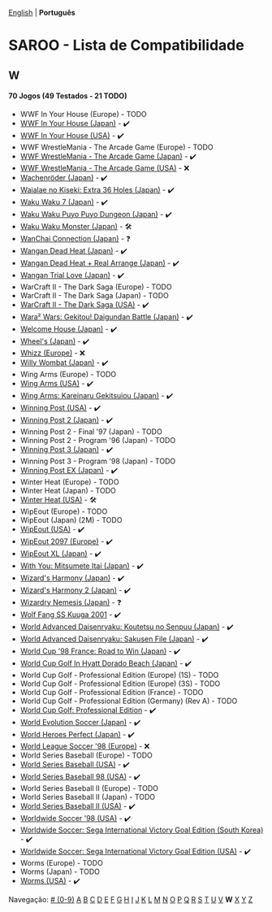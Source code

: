 [English](../en-us/W.md) | **Português**

# SAROO - Lista de Compatibilidade

## W

#### 70 Jogos (49 Testados - 21 TODO)

- WWF In Your House (Europe) - TODO
- [WWF In Your House (Japan)](../../../Regions/Retails/Japan/T-8120G/01/README.md) - :heavy_check_mark:
- [WWF In Your House (USA)](../../../Regions/Retails/USA/T-8126H/01/README.md) - :heavy_check_mark:
- WWF WrestleMania - The Arcade Game (Europe) - TODO
- [WWF WrestleMania - The Arcade Game (Japan)](../../../Regions/Retails/Japan/T-8112G/01/README.md) - :heavy_check_mark:
- [WWF WrestleMania - The Arcade Game (USA)](../../../Regions/Retails/USA/T-8112H/01/README.md) - :x:
- [Wachenröder (Japan)](../../../Regions/Retails/Japan/GS-9183/01/README.md) - :heavy_check_mark:
- [Waialae no Kiseki: Extra 36 Holes (Japan)](../../../Regions/Retails/Japan/T-11402G/01/README.md) - :heavy_check_mark:
- [Waku Waku 7 (Japan)](../../../Regions/Retails/Japan/T-1515G/01/README.md) - :heavy_check_mark:
- [Waku Waku Puyo Puyo Dungeon (Japan)](../../../Regions/Retails/Japan/T-6608G/01/README.md) - :heavy_check_mark:
- [Waku Waku Monster (Japan)](../../../Regions/Retails/Japan/T-16608G/01/README.md) - :hammer_and_wrench:
- [WanChai Connection (Japan)](../../../Regions/Retails/Japan/GS-9007/01/README.md) - :question:
- [Wangan Dead Heat (Japan)](../../../Regions/Retails/Japan/T-9102G/01/README.md) - :heavy_check_mark:
- [Wangan Dead Heat + Real Arrange (Japan)](../../../Regions/Retails/Japan/T-9103G/01/README.md) - :heavy_check_mark:
- [Wangan Trial Love (Japan)](../../../Regions/Retails/Japan/T-9110G/01/README.md) - :heavy_check_mark:
- WarCraft II - The Dark Saga (Europe) - TODO
- WarCraft II - The Dark Saga (Japan) - TODO
- [WarCraft II - The Dark Saga (USA)](../../../Regions/Retails/USA/T-5023H/01/README.md) - :heavy_check_mark:
- [Wara² Wars: Gekitou! Daigundan Battle (Japan)](../../../Regions/Retails/Japan/T-21507G/01/README.md) - :heavy_check_mark:
- [Welcome House (Japan)](../../../Regions/Retails/Japan/T-15027G/01/README.md) - :heavy_check_mark:
- [Wheel's (Japan)](../../../Regions/Retails/Japan/610609201/01/README.md) - :heavy_check_mark:
- [Whizz (Europe)](../../../Regions/Retails/Europe/T-9515H-50/01/README.md) - :x:
- [Willy Wombat (Japan)](../../../Regions/Retails/Japan/T-14306G/01/README.md) - :heavy_check_mark:
- Wing Arms (Europe) - TODO
- [Wing Arms (USA)](../../../Regions/Retails/USA/MK-81024/01/README.md) - :heavy_check_mark:
- [Wing Arms: Kareinaru Gekitsuiou (Japan)](../../../Regions/Retails/Japan/GS-9038/01/README.md) - :heavy_check_mark:
- [Winning Post (USA)](../../../Regions/Retails/USA/T-7602H/01/README.md) - :heavy_check_mark:
- [Winning Post 2 (Japan)](../../../Regions/Retails/Japan/T-7612G/01/README.md) - :heavy_check_mark:
- Winning Post 2 - Final '97 (Japan) - TODO
- Winning Post 2 - Program '96 (Japan) - TODO
- [Winning Post 3 (Japan)](../../../Regions/Retails/Japan/T-7660G/01/README.md) - :heavy_check_mark:
- Winning Post 3 - Program '98 (Japan) - TODO
- [Winning Post EX (Japan)](../../../Regions/Retails/Japan/T-7606G/01/README.md) - :heavy_check_mark:
- Winter Heat (Europe) - TODO
- Winter Heat (Japan) - TODO
- [Winter Heat (USA)](../../../Regions/Retails/USA/MK-81129/01/README.md) - :hammer_and_wrench:
- WipEout (Europe) - TODO
- WipEout (Japan) (2M) - TODO
- [WipEout (USA)](../../../Regions/Retails/USA/T-18601H/01/README.md) - :heavy_check_mark:
- [WipEout 2097 (Europe)](../../../Regions/Retails/Europe/T-11308H-50/01/README.md) - :heavy_check_mark:
- [WipEout XL (Japan)](../../../Regions/Retails/Japan/T-18619G/01/README.md) - :heavy_check_mark:
- [With You: Mitsumete Itai (Japan)](../../../Regions/Retails/Japan/T-20117G/01/README.md) - :heavy_check_mark:
- [Wizard's Harmony (Japan)](../../../Regions/Retails/Japan/T-22001G/01/README.md) - :heavy_check_mark:
- [Wizard's Harmony 2 (Japan)](../../../Regions/Retails/Japan/T-22004G/01/README.md) - :heavy_check_mark:
- [Wizardry Nemesis (Japan)](../../../Regions/Retails/Japan/T-37001G/01/README.md) - :question:
- [Wolf Fang SS Kuuga 2001](../../../Regions/Retails/Japan/T-26105G/01/README.md) - :heavy_check_mark:
- [World Advanced Daisenryaku: Koutetsu no Senpuu (Japan)](../../../Regions/Retails/Japan/GS9025/01/README.md) - :heavy_check_mark:
- [World Advanced Daisenryaku: Sakusen File (Japan)](../../../Regions/Retails/Japan/GS-9082/01/README.md) - :heavy_check_mark:
- [World Cup '98 France: Road to Win (Japan)](../../../Regions/Retails/Japan/GS-9196/01/README.md) - :heavy_check_mark:
- [World Cup Golf In Hyatt Dorado Beach (Japan)](../../../Regions/Retails/Japan/T-7301G/01/README.md) - :heavy_check_mark:
- World Cup Golf - Professional Edition (Europe) (1S) - TODO
- World Cup Golf - Professional Edition (Europe) (3S) - TODO
- World Cup Golf - Professional Edition (France) - TODO
- World Cup Golf - Professional Edition (Germany) (Rev A) - TODO
- [World Cup Golf: Professional Edition](../../../Regions/Retails/USA/T-7903H/01/README.md) - :heavy_check_mark:
- [World Evolution Soccer (Japan)](../../../Regions/Retails/Japan/T-2002G/01/README.md) - :heavy_check_mark:
- [World Heroes Perfect (Japan)](../../../Regions/Retails/Japan/T-3103G/01/README.md) - :heavy_check_mark:
- [World League Soccer '98 (Europe)](../../../Regions/Retails/Europe/MK-81181/01/README.md) - :x:
- World Series Baseball (Europe) - TODO
- [World Series Baseball (USA)](../../../Regions/Retails/USA/MK-81109/01/README.md) - :heavy_check_mark:
- [World Series Baseball 98 (USA)](../../../Regions/Retails/USA/MK-81127/01/README.md) - :heavy_check_mark:
- World Series Baseball II (Europe) - TODO
- World Series Baseball II (Japan) - TODO
- [World Series Baseball II (USA)](../../../Regions/Retails/USA/MK-81113/01/README.md) - :heavy_check_mark:
- [Worldwide Soccer '98 (USA)](../../../Regions/Retails/USA/MK-81123/01/README.md) - :heavy_check_mark:
- [Worldwide Soccer: Sega International Victory Goal Edition (South Korea)](../../../Regions/Retails/SouthKorea/MK-81105/01/README.md) - :heavy_check_mark:
- [Worldwide Soccer: Sega International Victory Goal Edition (USA)](../../../Regions/Retails/USA/MK-81105/01/README.md) - :heavy_check_mark:
- Worms (Europe) - TODO
- Worms (Japan) - TODO
- [Worms (USA)](../../../Regions/Retails/USA/T-16403H/01/README.md) - :heavy_check_mark:

Navegação:
[# (0-9)](./09.md) [A](./A.md) [B](./B.md) [C](./C.md) [D](./D.md) [E](./E.md) [F](./F.md) [G](./G.md) [H](./H.md) [I](./I.md) [J](./J.md) [K](./K.md) [L](./L.md) [M](./M.md) [N](./N.md) [O](./O.md) [P](./P.md) [Q](./Q.md) [R](./R.md) [S](./S.md) [T](./T.md) [U](./U.md) [V](./V.md) **W** [X](./X.md) [Y](./Y.md) [Z](./Z.md)
